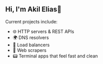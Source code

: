 ## Hi, I'm Akil Elias👋

Current projects include:
  - 🌐 HTTP servers & REST APIs
  - 🌍 DNS resolvers
  - 🔁 Load balancers
  - 🧹 Web scrapers
  - 📟 Terminal apps that feel fast and clean
